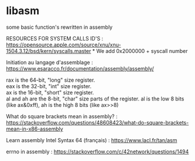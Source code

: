 # libasm
some basic function's rewritten in assembly

RESOURCES FOR SYSTEM CALLS ID'S :
    https://opensource.apple.com/source/xnu/xnu-1504.3.12/bsd/kern/syscalls.master
    * We add 0x2000000 + syscall number

Initiation au langage d'assemblage :
    https://www.esaracco.fr/documentation/assembly/assembly/

rax is the 64-bit, "long" size register.  
eax is the 32-bit, "int" size register.  
ax is the 16-bit, "short" size register.  
al and ah are the 8-bit, "char" size parts of the register.  al is the low 8 bits (like ax&0xff), ah is the high 8 bits (like ax>>8)

What do square brackets mean in assembly? :
    https://stackoverflow.com/questions/48608423/what-do-square-brackets-mean-in-x86-assembly


Learn assembly Intel Syntax 64 (français) :
    https://www.lacl.fr/tan/asm

errno in assembly :
    https://stackoverflow.com/c/42network/questions/1494
